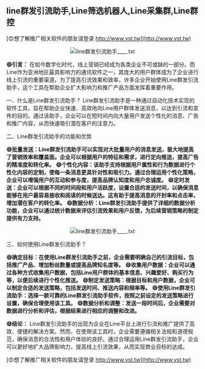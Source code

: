 ## **line群发引流助手,Line筛选机器人,Line采集群,Line群控**

[😍想了解推广相关软件的朋友请登录 http://www.vst.tw](http://www.vst.tw)

 <center><img src="https://vst.tw/MP4/tuiguang/png/5.png" alt="line群发引流助手____.txt"></center>

**😄引言：**
在如今数字化时代，线上营销已经成为各类企业不可或缺的一部分。而Line作为亚洲地区最具影响力的通讯软件之一，其庞大的用户群体成为了企业进行线上引流的重要渠道。为了提高引流效果和效率，许多企业开始使用Line群发引流助手，这个工具在帮助企业扩大影响力和推广产品方面发挥着重要作用。

一、什么是Line群发引流助手？
Line群发引流助手是一种通过自动化技术实现的软件工具，旨在帮助企业快速、高效地向Line用户群体发送消息，以达到引流和宣传的目的。通过该助手，企业可以在短时间内向大量用户发送个性化的消息、广告和推广内容，从而快速吸引潜在客户的注意力。

二、Line群发引流助手的功能和优势

**😄批量发送：Line群发引流助手可以实现对大批量用户的消息发送，极大地提高了营销效率和覆盖面。企业可以根据用户的特征和需求，进行定向推送，提高广告的精准度和转化率。**
**😄个性化内容：该助手支持根据用户属性和行为数据进行个性化内容的定制，使每一条消息更具针对性和吸引力。通过合理运用个性化策略，企业可以增强用户的互动和参与度，提高品牌认知度和用户忠诚度。**
**😄定时发送：企业可以根据不同的时间段和用户活跃度，设置合适的发送时间，以确保消息能够在用户最容易接收和阅读的时候送达。这有助于提高消息的开封率和点击率，增加潜在客户的转化率。**
**😄数据分析：Line群发引流助手提供了详细的数据分析功能，企业可以通过统计数据来评估引流效果和用户反馈，为后续营销策略的制定提供有力支持。**

 <center><img src="https://vst.tw/MP4/tuiguang/png/0.png" alt="line群发引流助手____.txt"></center>

三、如何使用Line群发引流助手？

**😄确定目标：在使用Line群发引流助手之前，企业需要明确自己的引流目标，包括推广产品、增加粉丝数量或提高品牌知名度等。**
**😄收集用户数据：企业可以通过各种方式收集用户数据，包括Line用户群体的基本信息、兴趣爱好、购买行为等，以便后续进行个性化推送。**
**😄制定发送策略：根据目标和用户数据，企业可以制定合适的发送策略，包括发送时间、推送内容和频率等。**
**😄使用Line群发引流助手：选择一款可靠的Line群发引流助手软件，按照之前设定的发送策略进行设置，确保合理使用该工具。**
**😄数据分析和调整：发送一段时间后，企业需要对数据进行分析和评估，根据结果进行相应的调整和改进。**

**😄结论：**
Line群发引流助手的出现为企业在Line平台上进行引流和推广提供了高效、便捷的解决方案。然而，在使用该工具时，企业需要遵循相关法规和道德规范，确保消息的合法性和用户体验的良好。通过合理运用Line群发引流助手，企业可以更好地扩大品牌影响力，提高线上引流效果，从而实现商业目标的达成。

[😍想了解推广相关软件的朋友请登录 http://www.vst.tw](http://www.vst.tw)



